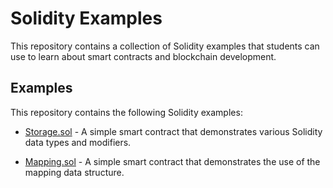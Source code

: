 # Solidity Examples

This repository contains a collection of Solidity examples that students can use to learn about smart contracts and blockchain development.

## Examples

This repository contains the following Solidity examples:

- [Storage.sol](./001_Storage.sol) - A simple smart contract that demonstrates various Solidity data types and modifiers.

- [Mapping.sol](./002_Mapping.sol) - A simple smart contract that demonstrates the use of the mapping data structure.